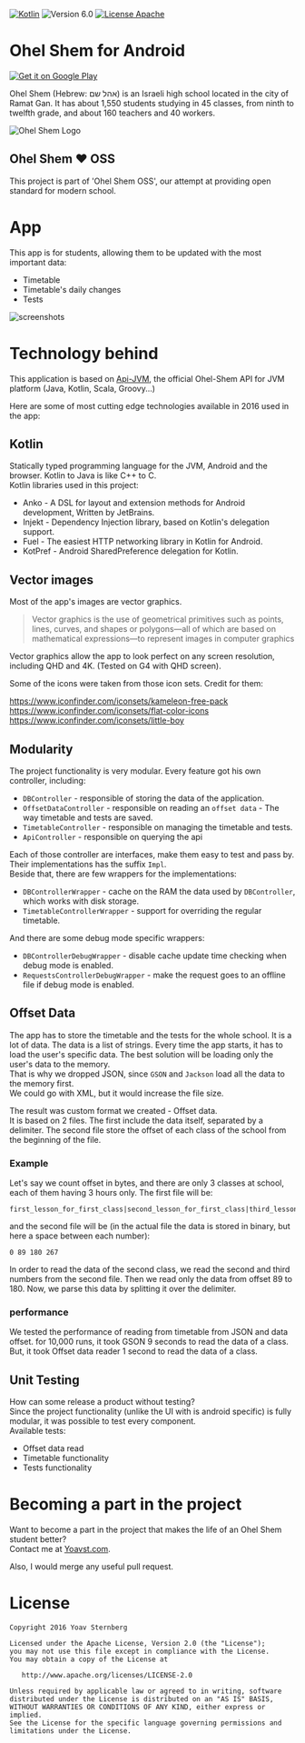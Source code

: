 [![Kotlin](https://img.shields.io/badge/kotlin-1.0.0-blue.svg)](http://kotlinlang.org) ![Version 6.0](https://img.shields.io/badge/Version-6.0-yellow.svg) [![License Apache](https://img.shields.io/badge/License-Apache%202.0-red.svg)](http://www.apache.org/licenses/LICENSE-2.0)

Ohel Shem for Android
===========

[![Get it on Google Play](http://i.imgur.com/NIZaIXm.png?1)](https://play.google.com/store/apps/details?id=com.yoavst.changesystemohelshem)

Ohel Shem (Hebrew: אהל שם‎) is an Israeli high school located in the city of Ramat Gan. 
It has about 1,550 students studying in 45 classes, from ninth to twelfth grade, and about 160 teachers and 40 workers.

![Ohel Shem Logo](http://i.imgur.com/Yy1Z5aX.png)

## Ohel Shem :heart: OSS
This project is part of 'Ohel Shem OSS', our attempt at providing open standard for modern school.

# App

This app is for students, allowing them to be updated with the most important data:

* Timetable
* Timetable's daily changes
* Tests

![screenshots](http://i.imgur.com/cZh4KQx.jpg?)


# Technology behind

This application is based on [Api-JVM](http://ohelshem.github.io/api-jvm/), the official Ohel-Shem API for JVM platform (Java, Kotlin, Scala, Groovy...) 

Here are some of most cutting edge technologies available in 2016 used in the app:

## Kotlin
Statically typed programming language for the JVM, Android and the browser. Kotlin to Java is like C++ to C.  
Kotlin libraries used in this project:

* Anko - A DSL for layout and extension methods for Android development, Written  by JetBrains.
* Injekt - Dependency Injection library, based on Kotlin's delegation support.
* Fuel - The easiest HTTP networking library in Kotlin for Android.
* KotPref - Android SharedPreference delegation for Kotlin.

## Vector images
Most of the app's images are vector graphics.  
> Vector graphics is the use of geometrical primitives such as points, lines, curves, and shapes or polygons—all of which are based on mathematical expressions—to represent images in computer graphics 

Vector graphics allow the app to look perfect on any screen resolution, including QHD and 4K. (Tested on G4 with QHD screen).

Some of the icons were taken from those icon sets. Credit for them:

https://www.iconfinder.com/iconsets/kameleon-free-pack  
https://www.iconfinder.com/iconsets/flat-color-icons
https://www.iconfinder.com/iconsets/little-boy

## Modularity
The project functionality is very modular. Every feature got his own controller, including:

* `DBController` - responsible of storing the data of the application.
* `OffsetDataController` - responsible on reading an `offset data` - The way timetable and tests are saved.
* `TimetableController` - responsible on managing the timetable and tests.
* `ApiController` - responsible on querying the api

Each of those controller are interfaces, make them easy to test and pass by. Their implementations has the suffix `Impl`.  
Beside that, there are few wrappers for the implementations:

* `DBControllerWrapper` - cache on the RAM the data used by `DBController`, which works with disk storage.
* `TimetableControllerWrapper` - support for overriding the regular timetable.

And there are some debug mode specific wrappers:

* `DBControllerDebugWrapper` - disable cache update time checking when debug mode is enabled.
* `RequestsControllerDebugWrapper` - make the request goes to an offline file if debug mode is enabled.

## Offset Data
The app has to store the timetable and the tests for the whole school. It is a lot of data.
The data is a list of strings.
Every time the app starts, it has to load the user's specific data.
The best solution will be loading only the user's data to the memory.  
That is why we dropped JSON, since `GSON` and `Jackson` load all the data to the memory first.  
We could go with XML, but it would increase the file size.  

The result was custom format we created - Offset data.  
It is based on 2 files. The first include the data itself, separated by a delimiter. 
The second file store the offset of each class of the school from the beginning of the file.

### Example
Let's say we count offset in bytes, and there are only 3 classes at school, each of them having 3 hours only.
The first file will be:
```
first_lesson_for_first_class|second_lesson_for_first_class|third_lesson_for_first_class|first_lesson_for_second_class|second_lesson_for_second_class|third_lesson_for_second_class|first_lesson_for_third_class|second_lesson_for_third_class|third_lesson_for_third_class
```

and the second file will be (in the actual file the data is stored in binary, but here a space between each number):

```
0 89 180 267
```

In order to read the data of the second class, we read the second and third numbers from the second file. Then we read only the data from offset 89 to 180.
Now, we parse this data by splitting it over the delimiter.

### performance
We tested the performance of reading from timetable from JSON and data offset.
for 10,000 runs, it took GSON 9 seconds to read the data of a class. But, it took Offset data reader 1 second to read the data of a class.

## Unit Testing
How can some release a product without testing?  
Since the project functionality (unlike the UI with is android specific) is fully modular, it was possible to test every component.  
Available tests:

* Offset data read
* Timetable functionality
* Tests functionality

# Becoming a part in the project
Want to become a part in the project that makes the life of an Ohel Shem student better?  
Contact me at [Yoavst.com](http://yoavst.com).

Also, I would merge any useful pull request.

# License

    Copyright 2016 Yoav Sternberg

    Licensed under the Apache License, Version 2.0 (the "License");
    you may not use this file except in compliance with the License.
    You may obtain a copy of the License at

       http://www.apache.org/licenses/LICENSE-2.0

    Unless required by applicable law or agreed to in writing, software
    distributed under the License is distributed on an "AS IS" BASIS,
    WITHOUT WARRANTIES OR CONDITIONS OF ANY KIND, either express or implied.
    See the License for the specific language governing permissions and
    limitations under the License.
